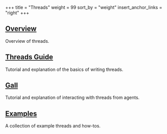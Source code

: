 +++
title = "Threads"
weight = 99
sort_by = "weight"
insert_anchor_links = "right"
+++

## [Overview](/reference/arvo/threads/overview)

Overview of threads.

## [Threads Guide](/guides/additional/threads/)

Tutorial and explanation of the basics of writing threads.

## [Gall](/reference/arvo/threads/gall/)

Tutorial and explanation of interacting with threads from agents.

## [Examples](/reference/arvo/threads/examples/)

A collection of example threads and how-tos.
